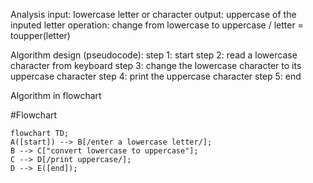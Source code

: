 Analysis 
input: lowercase letter or character 
output: uppercase of the inputed letter
operation: change from lowercase to uppercase / letter = toupper(letter)

Algorithm design (pseudocode):
step 1: start
step 2: read a lowercase character from keyboard 
step 3: change the lowercase character to its uppercase character 
step 4: print the uppercase character 
step 5: end

Algorithm in flowchart 


#Flowchart
```mermaid
flowchart TD;
A([start]) --> B[/enter a lowercase letter/];
B --> C["convert lowercase to uppercase"];
C --> D[/print uppercase/];
D --> E([end]);
```
